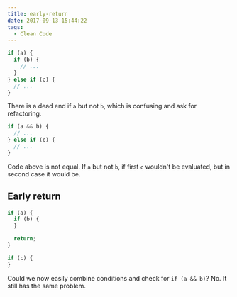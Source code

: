 ```yaml
---
title: early-return
date: 2017-09-13 15:44:22
tags:
  - Clean Code
---
```


```js
if (a) {
  if (b) {
    // ...
  }
} else if (c) {
  // ...
}
```

There is a dead end if `a` but not `b`, which is confusing and ask for refactoring.

```js
if (a && b) {
  // ...
} else if (c) {
  // ...
}
```

Code above is not equal. If `a` but not `b`, if first `c` wouldn't be evaluated, but in second case it would be.

## Early return

```js
if (a) {
  if (b) {
  }

  return;
}

if (c) {
}
```

Could we now easily combine conditions and check for `if (a && b)`? No. It still has the same problem.

